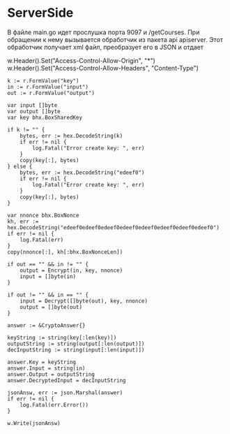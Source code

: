 # ServerSide

В файле main.go идет прослушка порта 9097 и /getCourses. При обращении к нему вызывается обработчик из пакета api apiserver. Этот обработчик получает xml файл, преобразует его в JSON и отдает

w.Header().Set("Access-Control-Allow-Origin", "*")
	w.Header().Set("Access-Control-Allow-Headers", "Content-Type")

	k := r.FormValue("key")
	in := r.FormValue("input")
	out := r.FormValue("output")

	var input []byte
	var output []byte
	var key bhx.BoxSharedKey

	if k != "" {
		bytes, err := hex.DecodeString(k)
		if err != nil {
			log.Fatal("Error create key: ", err)
		}
		copy(key[:], bytes)
	} else {
		bytes, err := hex.DecodeString("edeef0")
		if err != nil {
			log.Fatal("Error create key: ", err)
		}
		copy(key[:], bytes)
	}

	var nnonce bhx.BoxNonce
	kh, err := hex.DecodeString("edeef0edeef0edeef0edeef0edeef0edeef0edeef0edeef0")
	if err != nil {
		log.Fatal(err)
	}
	copy(nnonce[:], kh[:bhx.BoxNonceLen])

	if out == "" && in != "" {
		output = Encrypt(in, key, nnonce)
		input = []byte(in)
	}

	if out != "" && in == "" {
		input = Decrypt([]byte(out), key, nnonce)
		output = []byte(out)
	}

	answer := &CryptoAnswer{}

	keyString := string(key[:len(key)])
	outputString := string(output[:len(output)])
	decInputString := string(input[:len(input)])

	answer.Key = keyString
	answer.Input = string(in)
	answer.Output = outputString
	answer.DecryptedInput = decInputString

	jsonAnsw, err := json.Marshal(answer)
	if err != nil {
		log.Fatal(err.Error())
	}

	w.Write(jsonAnsw)